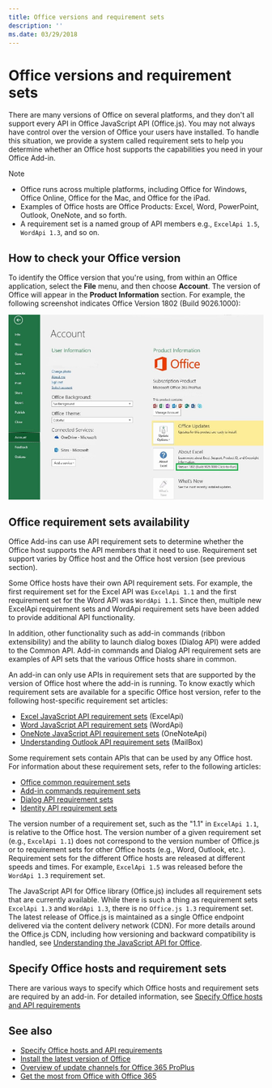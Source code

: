 ```yaml
---
title: Office versions and requirement sets
description: ''
ms.date: 03/29/2018
---
```


# Office versions and requirement sets

There are many versions of Office on several platforms, and they don't all support every API in Office JavaScript API (Office.js). You may not always have control over the version of Office your users have installed.  To handle this situation, we provide a system called requirement sets to help you determine whether an Office host supports the capabilities you need in your Office Add-in. 

> [!NOTE]
> - Office runs across multiple platforms, including Office for Windows, Office Online, Office for the Mac, and Office for the iPad.  
> - Examples of Office hosts are Office Products: Excel, Word, PowerPoint, Outlook, OneNote, and so forth.  
> - A requirement set is a named group of API members e.g., `ExcelApi 1.5`, `WordApi 1.3`, and so on.  


## How to check your Office version

To identify the Office version that you're using, from within an Office application, select the **File** menu, and then choose **Account**. The version of Office will appear in the **Product Information** section. For example, the following screenshot indicates Office Version 1802 (Build 9026.1000):

![Checking your Office version](../images/office-version-number-ui.jpg)


## Office requirement sets availability

Office Add-ins can use API requirement sets to determine whether the Office host supports the API members that it need to use. Requirement set support varies by Office host and the Office host version (see previous section).

Some Office hosts have their own API requirement sets. For example, the first requirement set for the Excel API was `ExcelApi 1.1` and the first requirement set for the Word API was `WordApi 1.1`. Since then, multiple new ExcelApi requirement sets and WordApi requirement sets have been added to provide additional API functionality.

In addition, other functionality such as add-in commands (ribbon extensibility) and the ability to launch dialog boxes (Dialog API) were added to the Common API. Add-in commands and Dialog API requirement sets are examples of API sets that the various Office hosts share in common.

An add-in can only use APIs in requirement sets that are supported by the version of Office host where the add-in is running. To know exactly which requirement sets are available for a specific Office host version, refer to the following host-specific requirement set articles:

- [Excel JavaScript API requirement sets](https://docs.microsoft.com/office/dev/add-ins/reference/requirement-sets/excel-api-requirement-sets?view=office-js) (ExcelApi)
- [Word JavaScript API requirement sets](https://docs.microsoft.com/office/dev/add-ins/reference/requirement-sets/word-api-requirement-sets?view=office-js) (WordApi)
- [OneNote JavaScript API requirement sets](https://docs.microsoft.com/office/dev/add-ins/reference/requirement-sets/onenote-api-requirement-sets?view=office-js) (OneNoteApi)
- [Understanding Outlook API requirement sets](https://docs.microsoft.com/office/dev/add-ins/reference/requirement-sets/outlook-api-requirement-sets?view=office-js) (MailBox)

Some requirement sets contain APIs that can be used by any Office host. For information about these requirement sets, refer to the following articles:

- [Office common requirement sets](https://docs.microsoft.com/office/dev/add-ins/reference/requirement-sets/office-add-in-requirement-sets?view=office-js)
- [Add-in commands requirement sets](https://docs.microsoft.com/office/dev/add-ins/reference/requirement-sets/add-in-commands-requirement-sets?view=office-js)
- [Dialog API requirement sets](https://docs.microsoft.com/office/dev/add-ins/reference/requirement-sets/dialog-api-requirement-sets?view=office-js)
- [Identity API requirement sets](https://docs.microsoft.com/office/dev/add-ins/reference/requirement-sets/identity-api-requirement-sets?view=office-js)

The version number of a requirement set, such as the "1.1" in `ExcelApi 1.1`, is relative to the Office host. The version number of a given requirement set (e.g., `ExcelApi 1.1`) does not correspond to the version number of Office.js or to requirement sets for other Office hosts (e.g., Word, Outlook, etc.).  Requirement sets for the different Office hosts are released at different speeds and times. For example, `ExcelApi 1.5` was released before the `WordApi 1.3` requirement set.

The JavaScript API for Office library (Office.js) includes all requirement sets that are currently available. While there is such a thing as requirement sets `ExcelApi 1.3` and `WordApi 1.3`, there is no `Office.js 1.3` requirement set. The latest release of Office.js is maintained as a single Office endpoint delivered via the content delivery network (CDN). For more details around the Office.js CDN, including how versioning and backward compatibility is handled, see [Understanding the JavaScript API for Office](https://docs.microsoft.com/office/dev/add-ins/develop/understanding-the-javascript-api-for-office).

## Specify Office hosts and requirement sets

There are various ways to specify which Office hosts and requirement sets are required by an add-in.  For detailed information, see [Specify Office hosts and API requirements](https://docs.microsoft.com/office/dev/add-ins/develop/specify-office-hosts-and-api-requirements)


## See also

- [Specify Office hosts and API requirements](https://docs.microsoft.com/office/dev/add-ins/develop/specify-office-hosts-and-api-requirements)
- [Install the latest version of Office](https://docs.microsoft.com/office/dev/add-ins/develop/install-latest-office-version)
- [Overview of update channels for Office 365 ProPlus](https://docs.microsoft.com/deployoffice/overview-of-update-channels-for-office-365-proplus)
- [Get the most from Office with Office 365](https://products.office.com/compare-all-microsoft-office-products?tab=2)
